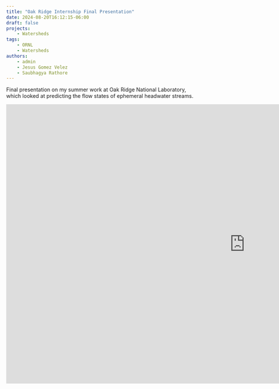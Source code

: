 ```yaml
---
title: "Oak Ridge Internship Final Presentation"
date: 2024-08-20T16:12:15-06:00
draft: false
projects:
    - Watersheds
tags:
    - ORNL
    - Watersheds
authors:
    - admin
    - Jesus Gomez Velez
    - Saubhagya Rathore
---
```


Final presentation on my summer work at Oak Ridge National Laboratory, which looked at predicting the flow states of ephemeral headwater streams.

<iframe src="https://docs.google.com/presentation/d/e/2PACX-1vSXlxsz5FFXPPJRoepHK64DkTWCONtVQ028RHkBxmp04O9CeQzcqjLq5gDv-q7Ix7Op2ktDo_UByimC/embed?start=false&loop=false&delayms=3000" frameborder="0" width="1280" height="749" allowfullscreen="true" mozallowfullscreen="true" webkitallowfullscreen="true"></iframe>